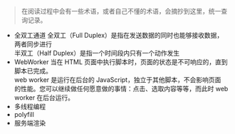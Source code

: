 > 在阅读过程中会有一些术语，或者自己不懂的术语，会摘抄到这里，统一查询记录。

 - 全双工通道
    全双工（Full Duplex）是指在发送数据的同时也能够接收数据，两者同步进行  
    半双工（Half Duplex）是指一个时间段内只有一个动作发生
 - WebWorker
    当在 HTML 页面中执行脚本时，页面的状态是不可响应的，直到脚本已完成。  
    web worker 是运行在后台的 JavaScript，独立于其他脚本，不会影响页面  
    的性能。您可以继续做任何愿意做的事情：点击、选取内容等等，而此时 web worker 在后台运行。
 - 多线程编程
 - polyfill
 - 服务端渲染
